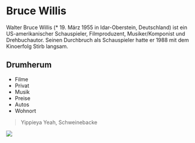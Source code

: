 # Bruce Willis

Walter Bruce Willis (* 19. März 1955 in Idar-Oberstein, Deutschland) ist ein US-amerikanischer Schauspieler, Filmproduzent, Musiker/Komponist und Drehbuchautor. Seinen Durchbruch als Schauspieler hatte er 1988 mit dem Kinoerfolg Stirb langsam.

## Drumherum

* Filme
* Privat
* Musik
* Preise
* Autos
* Wohnort

> Yippieya Yeah, Schweinebacke

<img src="https://upload.wikimedia.org/wikipedia/commons/thumb/c/c4/Bruce_Willis_by_Gage_Skidmore_3.jpg/440px-Bruce_Willis_by_Gage_Skidmore_3.jpg">